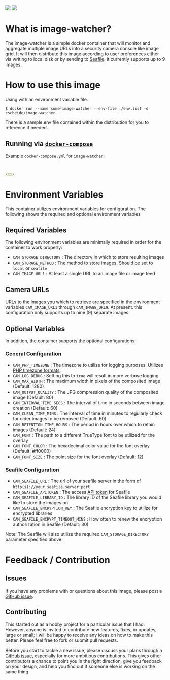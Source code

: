 [![](https://images.microbadger.com/badges/image/cscheide/image-watcher.svg)](http://microbadger.com/images/cscheide/image-watcher)
[![](https://images.microbadger.com/badges/version/cscheide/image-watcher.svg)](http://microbadger.com/images/cscheide/image-watcher)

# What is image-watcher?

The image-watcher is a simple docker container that will monitor and aggregate multiple image URLs into a security camera console like image grid. It will then distribute this image according to user preferences either via writing to local disk or by sending to [Seafile](http://www.seafile.com/). It currently supports up to 9 images.


# How to use this image

Using with an environment variable file. 

```console
$ docker run --name some-image-watcher --env-file ./env.list -d cscheide/image-watcher
```

There is a sample.env file contained within the distribution for you to reference if needed.


## Running via [`docker-compose`](https://github.com/docker/compose)

Example `docker-compose.yml` for `image-watcher`:

```yaml


xxxx


```

# Environment Variables

This container utilizes environment variables for configuration. The following shows the required and optional environment variables

## Required Variables

The following environment variables are minimally required in order for the container to work properly:

- `CAM_STORAGE_DIRECTORY` : The directory in which to store resulting images
- `CAM_STORAGE_METHOD` : The method to store images. Should be set to `local` or `seafile`
- `CAM_IMAGE_URL1` : At least a single URL to an image file or image feed

## Camera URLs

URLs to the images you which to retrieve are specified in the environment variables `CAM_IMAGE_URL1` through `CAM_IMAGE_URL9`. At present. this configuration only supports up to nine (9) separate images.

## Optional Variables

In addition, the container supports the optional configurations:

### General Configuration

- `CAM_PHP_TIMEZONE` : The timezone to utilize for logging purposes. Utilizes [PHP timezone formats](http://php.net/manual/en/timezones.php).
- `CAM_LOG_DEBUG` : Setting this to `true` will result in more verbose logging
- `CAM_MAX_WIDTH` : The maximum width in pixels of the composited image (Default: 1280)
- `CAM_OUTPUT_QUALITY` : The JPG compression quality of the composited image (Default: 80)
- `CAM_INTERVAL_TIME_SECS` : The interval of time in seconds between image creation (Default: 60)
- `CAM_CLEAN_TIME_MINS` : The interval of time in minutes to regularly check for older images to be removed (Default: 60)
- `CAM_RETENTION_TIME_HOURS` : The period in hours over which to retain images (Default: 24)
- `CAM_FONT` : The path to a different TrueType font to be utilized for the overlay
- `CAM_FONT_COLOR` : The hexadecimal color value for the font overlay (Default: #ff0000)
- `CAM_FONT_SIZE` : The point size for the font overlay (Default: 12)

### Seafile Configuration

- `CAM_SEAFILE_URL` : The url of your seafile server in the form of `http(s)://your.seafile.server:port`
- `CAM_SEAFILE_APITOKEN` : The access [API token](http://manual.seafile.com/develop/web_api.html#quick-start) for Seafile
- `CAM_SEAFILE_LIBRARY_ID` : The library ID of the Seafile library you would like to store the images on
- `CAM_SEAFILE_ENCRYPTION_KEY` : The Seafile encryption key to utilize for encrypted libraries
- `CAM_SEAFILE_ENCRYPT_TIMEOUT_MINS` : How often to renew the encryption authorization in Seafile (Default: 30)

Note: The Seafile will also utilize the required `CAM_STORAGE_DIRECTORY` parameter specified above.

# Feedback / Contribution

## Issues

If you have any problems with or questions about this image, please post a [GitHub issue](https://github.com/crscheid/image-watcher/issues).

## Contributing

This started out as a hobby project for a particular issue that I had. However, anyone is invited to contribute new features, fixes, or updates, large or small; I will be happy to receive any ideas on how to make this better. Please feel free to fork or submit pull requests.

Before you start to tackle a new issue, please discuss your plans through a [GitHub issue](https://github.com/crscheid/image-watcher/issues), especially for more ambitious contributions. This gives other contributors a chance to point you in the right direction, give you feedback on your design, and help you find out if someone else is working on the same thing.





